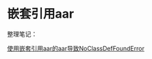 # 嵌套引用aar

整理笔记：

[使用嵌套引用aar的aar导致NoClassDefFoundError](http://note.youdao.com/noteshare?id=4f047b0984e71a4b157364819b3a1aef)